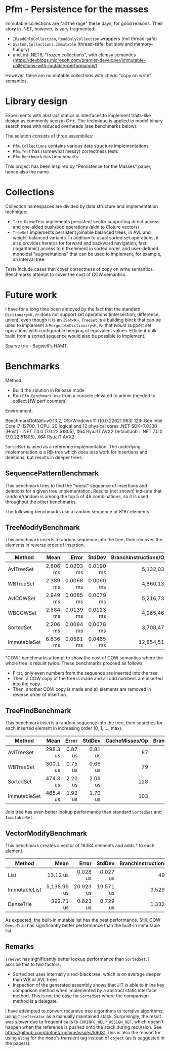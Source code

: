 # Pfm - Persistence for the masses

Immutable collections are "all the rage" these days, for good reasons.  Their story in .NET, however,
is very fragmented:

- `IReadOnlyCollection`, `ReadOnlyCollection` wrappers (not thread-safe)
- `System.Collections.Immutable` (thread-safe, but slow and memory-hungry)
- and, int .NET8, "frozen collections", with clumsy semantics (https://devblogs.microsoft.com/premier-developer/immutable-collections-with-mutable-performance/)

However, there are no mutable collections with _cheap_ "copy on write" semantics.

# Library design

Experiments with abstract statics in interfaces to implement traits-like design as commonly seen in C++.
The technique is applied to model binary search trees with reduced overheads (see benchmarks below).

The solution consists of three assemblies:

- `Pfm.Collections` contains various data structure implementations
- `Pfm.Test` has (somewhat messy) correctness tests
- `Pfm.Benchmark` has benchmarks.

This project has been inspired by "Persistence for the Masses" paper, hence also the name.

# Collections

Collection namespaces are divided by data structure and implementation technique:

- `Trie.DenseTrie` implements persistent vector supporting direct access and one-sided push/pop operations (akin to Clojure vectors)
- `TreeSet` implements persistent joinable balanced trees, in AVL and weight-balanced variants.  In addition
  to usual sorted set operations, it also provides iteratos for forward and backward navigation, fast (logarithmic)
  access to n'th element in sorted order, and user-defined monoidal "augmentations" that can be used to implement,
  for example, an interval tree.

Tests include cases that cover correctness of copy on write semantics.  Benchmarks attempt to cover the cost of
COW semantics.

# Future work

I have for a long time been annoyed by the fact that the standard `Dictionary<K,V>` does not support set
operations (intersection, difference, union), even though it is an `ISet<K>`.  `TreeSet` is a building block
that can be used to implement a `MergeableDictionary<K,V>` that _would_ support set operations with
configurable merging of equivalent values.  Efficient bulk-build from a sorted sequence would also be possible
to implement.

Sparse trie - Bagwell's HAMT.

# Benchmarks

Method:

- Build the solution in Release mode
- Run `Pfm.Benchmark.exe` from a console elevated to admin (needed to collect HW perf counters)

Environment:

BenchmarkDotNet=v0.13.2, OS=Windows 11 (10.0.22621.963)
12th Gen Intel Core i7-12700, 1 CPU, 20 logical and 12 physical cores
.NET SDK=7.0.100
  [Host]     : .NET 7.0.0 (7.0.22.51805), X64 RyuJIT AVX2
  DefaultJob : .NET 7.0.0 (7.0.22.51805), X64 RyuJIT AVX2

`SortedSet` is used as a reference implementation.  The underlying implementation is a RB-tree which does less
work for insertions and deletions, but results in deeper trees.

## SequencePatternBenchmark

This benchmark tries to find the "worst" sequence of insertions and deletions for a given tree implementation.
Results (not shown) indicate that random/random is among the top 5 of 49 combinations, so it is used throughout
the other benchmarks.

The following benchmarks use a random sequence of 8197 elements.

## TreeModifyBenchmark
This benchmark inserts a random sequence into the tree, then removes the elements in reverse order of insertion.

|       Method |     Mean |     Error |    StdDev | BranchInstructions/Op | InstructionRetired/Op | CacheMisses/Op |     Gen0 |     Gen1 |  Allocated |
|------------- |---------:|----------:|----------:|----------------------:|----------------------:|---------------:|---------:|---------:|-----------:|
|   AvlTreeSet | 2.806 ms | 0.0203 ms | 0.0190 ms |             5,132,036 |            26,197,461 |          5,660 |  27.3438 |   7.8125 |  384.29 KB |
|    WBTreeSet | 2.389 ms | 0.0068 ms | 0.0060 ms |             4,860,134 |            27,351,823 |          5,278 |  27.3438 |   7.8125 |  384.29 KB |
|    AvlCOWSet | 2.949 ms | 0.0085 ms | 0.0079 ms |             5,216,734 |            26,441,406 |          8,294 |  62.5000 |  39.0625 |  833.37 KB |
|     WBCOWSet | 2.584 ms | 0.0139 ms | 0.0123 ms |             4,965,466 |            27,795,312 |          8,067 |  62.5000 |  31.2500 |  827.98 KB |
|    SortedSet | 2.206 ms | 0.0084 ms | 0.0078 ms |             3,708,473 |            11,000,260 |          4,551 |  23.4375 |   7.8125 |  320.24 KB |
| ImmutableSet | 6.636 ms | 0.0581 ms | 0.0485 ms |            12,854,511 |            54,083,333 |         43,002 | 757.8125 | 460.9375 | 9713.33 KB |

"COW" benchmarks attempt to show the cost of COW semantics where the whole tree is rebuilt twice.  These benchmarks
proceed as follows:

- First, only even numbers from the sequence are inserted into the tree.
- Then, a COW copy of the tree is made and all odd numbers are inserted into the copy.
- Then, another COW copy is made and all elements are removed in reverse order of insertion.

## TreeFindBenchmark

This benchmark inserts a random sequence into the tree, then searches for each inserted element in increasing order (0, 1, ..., max).

|       Method |     Mean |   Error |  StdDev | CacheMisses/Op | BranchInstructions/Op | InstructionRetired/Op |
|------------- |---------:|--------:|--------:|---------------:|----------------------:|----------------------:|
|   AvlTreeSet | 298.3 us | 0.87 us | 0.81 us |             87 |               375,178 |             1,208,659 |
|    WBTreeSet | 300.1 us | 0.75 us | 0.66 us |             79 |               383,311 |             1,229,199 |
|    SortedSet | 474.3 us | 2.20 us | 2.06 us |            128 |             1,050,059 |             2,901,164 |
| ImmutableSet | 465.4 us | 1.92 us | 1.70 us |            103 |             1,169,875 |             2,992,643 |

Join tree has even better lookup performance than standard `SortedSet` and `ImmutableSet`.

## VectorModifyBenchmark

This benchmark creates a vector of 16384 elements and adds 1 to each element.

|        Method |        Mean |     Error |    StdDev | BranchInstructions/Op | InstructionRetired/Op | CacheMisses/Op |
|-------------- |------------:|----------:|----------:|----------------------:|----------------------:|---------------:|
|          List |    13.12 us |  0.028 us |  0.027 us |                49,407 |               280,485 |              2 |
| ImmutableList | 5,138.95 us | 20.923 us | 19.571 us |             9,529,344 |            43,057,812 |         57,847 |
|     DenseTrie |   392.71 us |  0.823 us |  0.729 us |             1,332,262 |             6,028,385 |             54 |

As expected, the built-in mutable list has the best performance.  Still, COW `DenseTrie` has significantly better performance
than the built-in immutable list.

## Remarks

`TreeSet` has significantly better lookup performance than `SortedSet`.  I ascribe this to two factors:

- Sorted set uses internally a red-black tree, which is on average deeper than WB or AVL trees.
- Inspection of the generated assembly shows that JIT is able to inline key comparison method when implemented by
  a abstract static interface method.  This is not the case for `SortedSet` where the comparison method is a delegate.

I have attempted to convert recursive tree algorithms to iterative algorithms, using `TreeIterator` as a manually
maintained stack.  Surprisingly, the result was _slower_ due to frequent calls to `CORINFO_HELP_ASSIGN_REF`, which
doesn't happen when the reference is pushed onto the stack during recursion.
See https://github.com/dotnet/runtime/issues/59031  This is also the reason for using `ulong` for the node's transient
tag instead of `object` (as is suggested in the papers).
